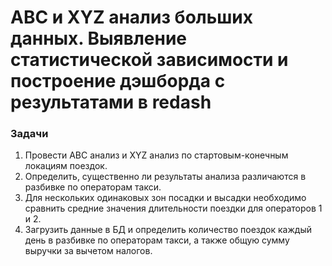 # ABC и XYZ анализ больших данных. Выявление статистической зависимости и построение дэшборда с результатами в redash

### Задачи
1. Провести ABC анализ и XYZ анализ по стартовым-конечным локациям поездок.
2. Определить, существенно ли результаты анализа различаются в разбивке по операторам такси.
3. Для нескольких одинаковых зон посадки и высадки необходимо сравнить средние значения длительности поездки для операторов 1 и 2.
4. Загрузить данные в БД и определить количество поездок каждый день в разбивке по операторам такси, а также общую сумму выручки за вычетом налогов.
